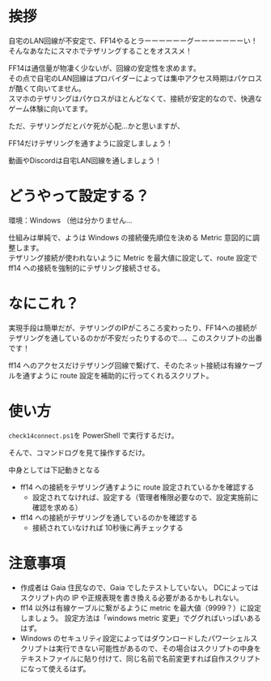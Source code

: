 # 挨拶

自宅のLAN回線が不安定で、FF14やるとラーーーーーーグーーーーーーーい！
そんなあなたにスマホでテザリングすることをオススメ！  

FF14は通信量が物凄く少ないが、回線の安定性を求めます。  
その点で自宅のLAN回線はプロバイダーによっては集中アクセス時期はパケロスが酷くて向いてません。  
スマホのテザリングはパケロスがほとんどなくて、接続が安定的なので、快適なゲーム体験に向いてます。

ただ、テザリングだとバケ死が心配…かと思いますが、

FF14だけテザリングを通すように設定しましょう！

動画やDiscordは自宅LAN回線を通しましょう！

# どうやって設定する？

環境：Windows （他は分かりません…

仕組みは単純で、ようは  Windows の接続優先順位を決める Metric 意図的に調整します。  
テザリング接続が使われないように Metric を最大値に設定して、route 設定で ff14 への接続を強制的にテザリング接続させる。

# なにこれ？

実現手段は簡単だが、テザリングのIPがころころ変わったり、FF14への接続がテザリングを通しているのかが不安だったりするので…、このスクリプトの出番です！

ff14 へのアクセスだけテザリング回線で繋げて、そのたネット接続は有線ケーブルを通すように route 設定を補助的に行ってくれるスクリプト。

# 使い方

`check14connect.ps1`を PowerShell で実行するだけ。

そんで、コマンドログを見て操作するだけ。

中身としては下記動きとなる

- ff14 への接続をテザリング通すように route 設定されているかを確認する
  - 設定されてなければ、設定する（管理者権限必要なので、設定実施前に確認を求める）
- ff14 への接続がテザリングを通しているのかを確認する
  - 接続されていなければ 10秒後に再チェックする

# 注意事項

- 作成者は Gaia 住民なので、Gaia でしたテストしていない。
  DCによってはスクリプト内の IP や正規表現を書き換える必要があるかもしれない。
- ff14 以外は有線ケーブルに繋がるように metric を最大値（9999？）に設定しましょう。
  設定方法は「windows metric 変更」でググればいっぱいあるはず。
- Windows のセキュリティ設定によってはダウンロードしたパワーシェルスクリプトは実行できない可能性があるので、その場合はスクリプトの中身をテキストファイルに貼り付けて、同じ名前で名前変更すれば自作スクリプトになって使えるはず。